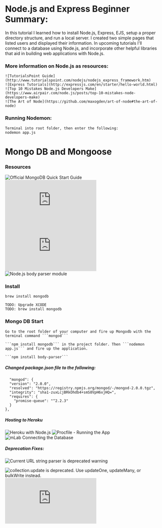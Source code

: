 # Node.js and Express Beginner Summary:

In this tutorial I learned how to install Node.js, Express, EJS, setup a proper
directory structure, and run a local server. I created two simple pages that
listed users and displayed their information. 
In upcoming tutorials I'll connect to a database using Node.js, and incorporate
other helpful libraries that aid in building web applications with Node.js.

### More information on Node.js as resources:

	![TutorialsPoint Guide](http://www.tutorialspoint.com/nodejs/nodejs_express_framework.htm)
	![Express Tutorials](http://expressjs.com/en/starter/hello-world.html)
	![Top 10 Mistakes Node.js Developers Make](https://www.airpair.com/node.js/posts/top-10-mistakes-node-developers-make)
	![The Art of Node](https://github.com/maxogden/art-of-node#the-art-of-node)

### Running Nodemon:
	Terminal into root folder, then enter the following:
	nodemon app.js

# Mongo DB and Mongoose

### Resources

![Official MongoDB Quick Start Guide](http://mongodb.github.io/node-mongodb-native/2.1/quick-start/)
![Collection API: e.g. find(), insertOne(), etc.](http://mongodb.github.io/node-mongodb-native/2.1/api/Collection.html)
![Connecting and Working with MongoDB with Node & Express](https://www.terlici.com/2015/04/03/mongodb-node-express.html)
![Node.js body parser module](https://github.com/expressjs/body-parser)

### Install

	brew install mongodb
	
	TODO: Upgrade XCODE
	TODO: brew install mongodb

### Mongo DB Start

	Go to the root folder of your computer and fire up Mongodb with the terminal command ```mongod```

	```npm install mongodb``` in the project folder. Then ```nodemon app.js``` and fire up the application.

	```npm install body-parser```

##### Changed package.json file to the following:

	  "mongod": {
      "version": "2.0.0",
      "resolved": "https://registry.npmjs.org/mongod/-/mongod-2.0.0.tgz",
      "integrity": "sha1-zuxLcjBRkOhdb4+smS8VpH6xjHQ=",
      "requires": {
        "promise-queue": "^2.2.3"
      }
    },

##### Hosting to Heroku

![Heroku with Node.js](https://devcenter.heroku.com/articles/getting-started-with-nodejs)
![Procfile - Running the App](https://devcenter.heroku.com/articles/getting-started-with-nodejs#define-a-procfile)
![mLab Connecting the Database](https://docs.mlab.com/connecting/)





##### Deprecation Fixes:

![Current URL string parser is deprecated warning](https://stackoverflow.com/questions/50448272/avoid-current-url-string-parser-is-deprecated-warning-by-setting-usenewurlpars)

![collection.update is deprecated. Use updateOne, updateMany, or bulkWrite instead.
]()
![Mongoose Deprecation Warning Fixes](https://mongoosejs.com/docs/deprecations.html)
![]()














